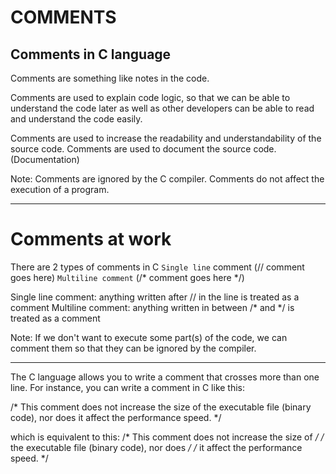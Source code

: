 #       COMMENTS 

## Comments in C language

Comments are something like notes in the code.

Comments are used to explain code logic, so that we can be able to understand the code later as well as other developers can be able to read and understand the code easily.

Comments are used to increase the readability and understandability of the source code.
Comments are used to document the source code. (Documentation)

Note:
Comments are ignored by the C compiler.
Comments do not affect the execution of a program. 

---
#       Comments at work

There are 2 types of comments in C
`Single line` comment (// comment goes here)
`Multiline comment` (/* comment goes here */)

Single line comment: anything written after // in the line is treated as a comment
Multiline comment: anything written in between /* and */ is treated as a comment

Note: If we don't want to execute some part(s) of the code, we can comment them so that they can be
ignored by the compiler.



---------------------------------------------------------------------------------
The C language allows you to write a comment that crosses more than one line. For
instance, you can write a comment in C like this:

/*
This comment does not increase the size of
the executable file (binary code), nor does
it affect the performance speed.
*/

which is equivalent to this:
/* This comment does not increase the size of */
/* the executable file (binary code), nor does */
/* it affect the performance speed. */
